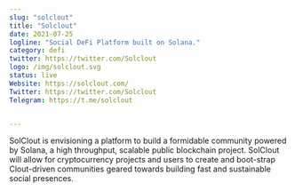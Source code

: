 ```yaml
---
slug: "solclout"
title: "Solclout"
date: 2021-07-25
logline: "Social DeFi Platform built on Solana."
category: defi
twitter: https://twitter.com/Solclout
logo: /img/solclout.svg
status: live
Website: https://solclout.com/
Twitter: https://twitter.com/Solclout
Telegram: https://t.me/solclout		


---
```


SolClout is envisioning a platform to build a formidable community powered by Solana, a high throughput, scalable public blockchain project. SolClout will allow for cryptocurrency projects and users to create and boot-strap Clout-driven communities geared towards building fast and sustainable social presences.
